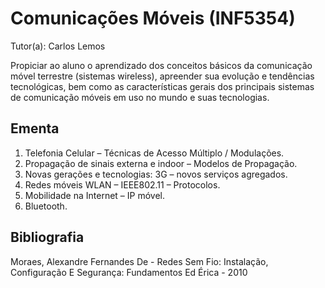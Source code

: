 # Comunicações Móveis (INF5354)

Tutor(a): Carlos Lemos

Propiciar ao aluno o aprendizado dos conceitos básicos da comunicação móvel terrestre (sistemas wireless), apreender sua evolução e tendências tecnológicas, bem como as características gerais dos principais sistemas de comunicação móveis em uso no mundo e suas tecnologias.

## Ementa

1. Telefonia Celular – Técnicas de Acesso Múltiplo / Modulações.
2. Propagação de sinais externa e indoor – Modelos de Propagação.
3. Novas gerações e tecnologias: 3G – novos serviços agregados.
4. Redes móveis WLAN – IEEE802.11 – Protocolos.
5. Mobilidade na Internet – IP móvel.
6. Bluetooth.

## Bibliografia

Moraes, Alexandre Fernandes De - Redes Sem Fio: Instalação, Configuração E Segurança: Fundamentos Ed Érica - 2010

